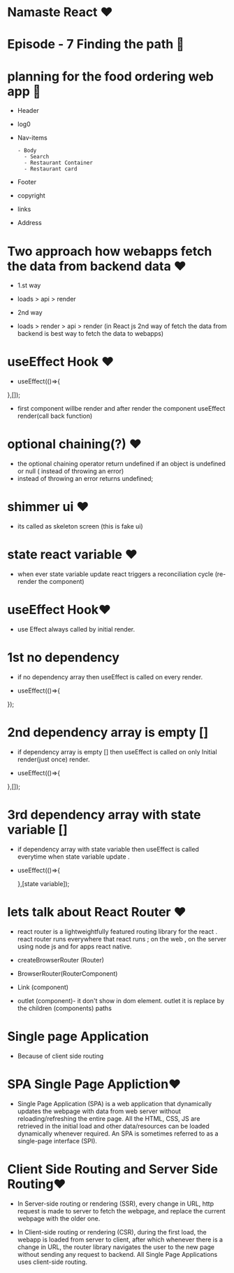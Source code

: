 # Namaste React ❤️

# Episode - 7 Finding the path 🚀

# planning for the food ordering web app 🍴

- Header
- log0
- Nav-items

      - Body
        - Search
        - Restaurant Container
        - Restaurant card

- Footer
- copyright
- links
- Address



# Two approach how webapps fetch the data from backend data ❤️
- 1.st way

- loads > api > render 

- 2nd way

- loads > render > api > render (in React  js 2nd way  of fetch the data from backend is best way to fetch the data to  webapps)

# useEffect Hook ❤️
-  useEffect(()=>{
   <!-- call back function --> 
   <!-- []= dependency array -->
},[]);

- first component willbe render and after render the component useEffect render(call back function)

# optional chaining(?) ❤️

- the optional chaining operator return undefined if an object is undefined or null ( instead of throwing an error)
- instead of throwing an error returns undefined;

# shimmer ui  ❤️
- its called as skeleton screen (this is fake ui)
 
# state react variable   ❤️
- when ever state variable update react triggers a reconciliation cycle (re- render the component)

# useEffect  Hook❤️

-  use Effect always  called by initial render.

#  1st no dependency 

  - if no dependency  array then useEffect is called on every render.

  - useEffect(()=>{

   });

#  2nd  dependency  array is empty []

  - if  dependency  array is empty [] then useEffect is called on only Initial render(just once) render.

  - useEffect(()=>{

   },[]);

#  3rd  dependency  array with state variable []

  - if  dependency  array with state variable  then useEffect is called  everytime when state variable update .

  -  useEffect(()=>{

     },[state variable]);

# lets talk about React Router ❤️    

- react router is a lightweightfully featured routing library for the react . react router runs everywhere that react runs ; on the web , on the server using node js and for apps react native.

- createBrowserRouter (Router)
- BrowserRouter(RouterComponent)
- Link (component)
- outlet (component)- it don't show in dom element. outlet it is replace by the children (components) paths

# Single page Application

- Because of client side routing

# SPA Single Page Appliction❤️

-  Single Page Application (SPA) is a web application that dynamically updates the webpage with data from web server without reloading/refreshing the entire page. All the HTML, CSS, JS are retrieved in the initial load and other data/resources can be loaded dynamically whenever required. An SPA is sometimes referred to as a single-page interface (SPI).

#  Client Side Routing  and  Server Side Routing❤️

- In Server-side routing or rendering (SSR), every change in URL, http request is made to server to fetch the webpage, and replace the current webpage with the older one.

- In Client-side routing or rendering (CSR), during the first load, the webapp is loaded from server to client, after which whenever there is a change in URL, the router library navigates the user to the new page without sending any request to backend. All Single Page Applications uses client-side routing.